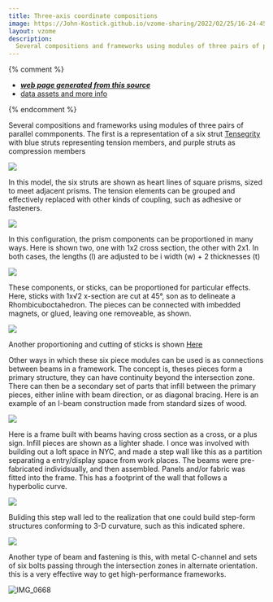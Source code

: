 ```yaml
---
title: Three-axis coordinate compositions
image: https://John-Kostick.github.io/vzome-sharing/2022/02/25/16-24-45-6-strut-tensegrity/6-strut-tensegrity.png
layout: vzome
description:
  Several compositions and frameworks using modules of three pairs of parallel commponents.
---
```


{% comment %}
 - [***web page generated from this source***][post]
 - [data assets and more info][github]

[post]: <https://John-Kostick.github.io/vzome-sharing/2022/02/25/6-strut-tensegrity-16-24-45.html>
[github]: <https://github.com/John-Kostick/vzome-sharing/tree/main/2022/02/25/16-24-45-6-strut-tensegrity/>
{% endcomment %}

  Several compositions and frameworks using modules of three pairs of parallel commponents. The first is a representation of a six strut [Tensegrity](https://en.wikipedia.org/wiki/Tensegrity) with blue struts representing tension members, and purple struts as compression members

<vzome-viewer style="width: 100%; height: 100vh;"
       src="https://John-Kostick.github.io/vzome-sharing/2022/02/25/16-24-45-6-strut-tensegrity/6-strut-tensegrity.vZome" >
  <img src="https://John-Kostick.github.io/vzome-sharing/2022/02/25/16-24-45-6-strut-tensegrity/6-strut-tensegrity.png" />
</vzome-viewer>

In this model, the six struts are shown as heart lines of square prisms, sized to meet adjacent prisms.  The tension elements can be grouped and effectively replaced with other kinds of coupling, such as adhesive or fasteners.  

<vzome-viewer style="width: 100%; height: 65vh;"
       src="https://John-Kostick.github.io/vzome-sharing/2022/04/19/13-42-28-6-strut-tensegrity-condensed-3/6-strut-tensegrity-condensed-3.vZome" >
  <img src="https://John-Kostick.github.io/vzome-sharing/2022/04/19/13-42-28-6-strut-tensegrity-condensed-3/6-strut-tensegrity-condensed-3.png" />
</vzome-viewer>

In this configuration, the prism components can be proportioned in many ways.  Here is shown two, one with 1x2 cross section, the other with 2x1.  In both cases, the lengths (l) are adjusted to be i width (w) + 2 thicknesses (t)

<vzome-viewer style="width: 100%; height: 65vh;"
       src="https://John-Kostick.github.io/vzome-sharing/2022/04/18/12-07-38-Box-beams/Box-beams.vZome" >
  <img src="https://John-Kostick.github.io/vzome-sharing/2022/04/18/12-07-38-Box-beams/Box-beams.png" />
</vzome-viewer>

These components, or sticks, can be proportioned for particular effects. Here, sticks with 1x√2 x-section are cut at 45°, son as to delineate a Rhombicuboctahedron.  The pieces can be connected with imbedded magnets, or glued, leaving  one removeable, as shown.  

<vzome-viewer style="width: 100%; height: 65vh;"
       src="https://John-Kostick.github.io/vzome-sharing/2022/04/19/14-01-36-Rhombicuboctahedron-blocks/Rhombicuboctahedron-blocks.vZome" >
  <img src="https://John-Kostick.github.io/vzome-sharing/2022/04/19/14-01-36-Rhombicuboctahedron-blocks/Rhombicuboctahedron-blocks.png" />
</vzome-viewer>

Another proportioning and cutting of sticks is shown [Here](http://www.kosticks.com/triacontahedron-box.html)

Other ways in which these six piece modules can be used is as connections between beams in a framework.  The concept is, theses pieces form a primary structure, they can have continuity beyond the intersection zone.  There can then be a secondary set of parts that infill between the primary pieces, either inline with beam direction, or as diagonal bracing.  Here is an example of an I-beam construction made from standard sizes of wood.  

<vzome-viewer style="width: 100%; height: 65vh;"
      src="https://John-Kostick.github.io/vzome-sharing/2022/04/19/14-31-26-I-beam/I-beam.vZome" >
 <img src="https://John-Kostick.github.io/vzome-sharing/2022/04/19/14-31-26-I-beam/I-beam.png" />
</vzome-viewer>

Here is a frame built with beams having cross section as a cross, or a plus sign.  Infill pieces are shown as a lighter shade.  I once was involved with building out a loft space in NYC, and made a step wall like this as a partition separating a entry/display space from work places.  The beams were pre-fabricated individsually, and then assembled.  Panels and/or fabric was fitted into the frame. This has a footprint of the wall that follows a hyperbolic curve. 

<vzome-viewer style="width: 100%; height: 65vh;"
       src="https://John-Kostick.github.io/vzome-sharing/2022/04/19/14-33-02-Box-beam-1x2 /Box-beam-1x2 .vZome" >
  <img src="https://John-Kostick.github.io/vzome-sharing/2022/04/19/14-33-02-Box-beam-1x2 /Box-beam-1x2 .png" />
</vzome-viewer>

Buliding this step wall led to the realization that one could  build step-form  structures conforming to 3-D curvature, such as this indicated sphere.  

<vzome-viewer style="width: 100%; height: 65vh;"
       src="https://John-Kostick.github.io/vzome-sharing/2022/04/06/13-22-19-Spherical-Octant/Spherical-Octant.vZome" >
  <img src="https://John-Kostick.github.io/vzome-sharing/2022/04/06/13-22-19-Spherical-Octant/Spherical-Octant.png" />
</vzome-viewer>

Another type of beam and fastening is this, with metal C-channel and sets of six bolts passing through the intersection zones in alternate orientation.  this is a very effective way to get high-performance frameworks.  

![IMG_0668](https://user-images.githubusercontent.com/78830166/164091592-256315f3-fe77-4aa2-afa7-06b3f2a9e529.jpeg)

